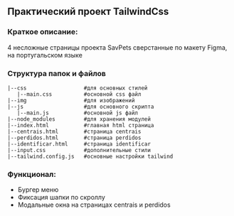 ## Практический проект TailwindCss
### Краткое описание:
4 несложные страницы проекта SavPets сверстанные по макету Figma, на португальском языке
### Структура папок и файлов

```
|--css                  #для основных стилей
   |--main.css          #основной css файл
|--img                  #для изображений
|--js                   #для основного скрипта
   |--main.js           #основной js файл
|--node_modules         #для хранения модулей
|--index.html           #главная html страница
|--centrais.html        #страница centrais
|--perdidos.html        #страница perdidos
|--identificar.html     #страница identificar
|--input.css            #дополнительные стили
|--tailwind.config.js   #основные настройки tailwind
```

### Функционал:
* Бургер меню
* Фиксация шапки по скроллу
* Модальные окна на страницах centrais и perdidos
